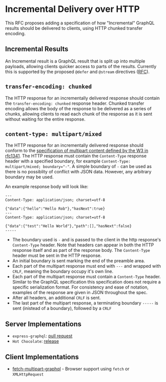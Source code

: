 # Incremental Delivery over HTTP

This RFC proposes adding a specification of how "Incremental" GraphQL results should be delivered to clients, using HTTP chunked transfer encoding.

## Incremental Results

An Incremental result is a GraphQL result that is split up into multiple payloads, allowing clients quicker access to parts of the results. Currently this is supported by the proposed `@defer` and `@stream` directives ([RFC](https://github.com/graphql/graphql-spec/blob/master/rfcs/DeferStream.md)).

## `transfer-encoding: chunked`

The HTTP response for an incrementally delivered response should contain the `transfer-encoding: chunked` response header. Chunked transfer encoding allows the body of the response to be delivered as a series of chunks, allowing clients to read each chunk of the response as it is sent without waiting for the entire response.

## `content-type: multipart/mixed`

The HTTP response for an incrementally delivered response should conform to the [specification of multipart content defined by the W3 in rfc1341](https://www.w3.org/Protocols/rfc1341/7_2_Multipart.html). The HTTP response must contain the `Content-Type` response header with a specified boundary, for example `Content-Type: multipart/mixed; boundary="-"`. A simple boundary of `-` can be used as there is no possiblity of conflict with JSON data. However, any arbitrary boundary may be used.

An example response body will look like:

```
---
Content-Type: application/json; charset=utf-8

{"data":{"hello":"Hello Rob"},"hasNext":true}
---
Content-Type: application/json; charset=utf-8

{"data":{"test":"Hello World"},"path":[],"hasNext":false}
-----
```
* The boundary used is `-` and is passed to the client in the http response's `Content-Type` header. Note that headers can appear in both the HTTP response itself and as part of the response body. The `Content-Type` header must be sent in the HTTP response.
* An initial boundary is sent marking the end of the preamble area.
* Each part of the multipart response must end with `---` and wrapped with `CRLF`, meaning the boundary occupy it's own line.
* Each part of the multipart response must contain a `Content-Type` header. Similar to the GraphQL specification this specification does not require a specific serialization format. For consistency and ease of notation, examples of the response are given in JSON throughout the spec.
* After all headers, an additional `CRLF` is sent.
* The last part of the multipart response, a terminating boundary `-----` is sent (inistead of a boundary), followed by a `CRLF`

## Server Implementations
* `express-graphql`: [pull request](https://github.com/graphql/express-graphql/pull/583)
* `Hot Chocolate`: [release](https://github.com/ChilliCream/hotchocolate/releases/tag/11.0.0-preview.146)

## Client Implementations
* [fetch-multipart-graphql](https://github.com/relay-tools/fetch-multipart-graphql) - Browser support using `fetch` or `XMLHttpRequest`
